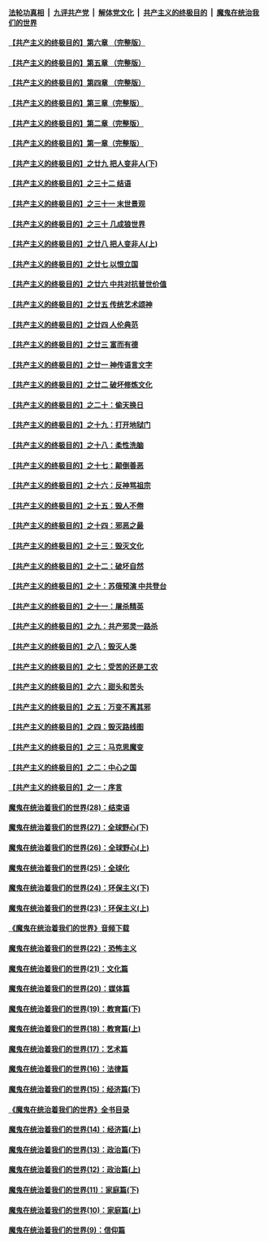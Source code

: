 ####  [法轮功真相](../../../../basic/blob/master/README.md?t=06061201) &nbsp;|&nbsp; [九评共产党](../../../../9ping.md/blob/master/README.md?t=06061201) &nbsp;|&nbsp; [解体党文化](../../../../jtdwh.md/blob/master/README.md?t=06061201)  &nbsp;|&nbsp; [共产主义的终极目的](../../../../gczydzjmd.md/blob/master/README.md?t=06061201) &nbsp;|&nbsp; [魔鬼在统治我们的世界](../../../../mgztzwmdsj.md/blob/master/README.md?t=06061201) 

#### [【共产主义的终极目的】第六章 （完整版）](../pages/nsc422/n11428913.md?t=06061201) 

#### [【共产主义的终极目的】第五章 （完整版）](../pages/nsc422/n11428912.md?t=06061201) 

#### [【共产主义的终极目的】第四章 （完整版）](../pages/nsc422/n11428907.md?t=06061201) 

#### [【共产主义的终极目的】第三章（完整版）](../pages/nsc422/n11428848.md?t=06061201) 

#### [【共产主义的终极目的】第二章（完整版）](../pages/nsc422/n11428831.md?t=06061201) 

#### [【共产主义的终极目的】第一章（完整版）](../pages/nsc422/n11417651.md?t=06061201) 

#### [【共产主义的终极目的】之廿九 把人变非人(下)](../pages/nsc422/n11344140.md?t=06061201) 

#### [【共产主义的终极目的】之三十二 结语](../pages/nsc422/n11360535.md?t=06061201) 

#### [【共产主义的终极目的】之三十一 末世景观](../pages/nsc422/n11351129.md?t=06061201) 

#### [【共产主义的终极目的】之三十 几成狼世界](../pages/nsc422/n11348280.md?t=06061201) 

#### [【共产主义的终极目的】之廿八 把人变非人(上)](../pages/nsc422/n11340492.md?t=06061201) 

#### [【共产主义的终极目的】之廿七 以恨立国](../pages/nsc422/n11336944.md?t=06061201) 

#### [【共产主义的终极目的】之廿六 中共对抗普世价值](../pages/nsc422/n11324785.md?t=06061201) 

#### [【共产主义的终极目的】之廿五 传统艺术颂神](../pages/nsc422/n11296396.md?t=06061201) 

#### [【共产主义的终极目的】之廿四 人伦典范](../pages/nsc422/n11296397.md?t=06061201) 

#### [【共产主义的终极目的】之廿三 富而有德](../pages/nsc422/n11283598.md?t=06061201) 

#### [【共产主义的终极目的】之廿一 神传语言文字](../pages/nsc422/n11263265.md?t=06061201) 

#### [【共产主义的终极目的】之廿二 破坏修炼文化](../pages/nsc422/n11245728.md?t=06061201) 

#### [【共产主义的终极目的】之二十：偷天换日](../pages/nsc422/n11238846.md?t=06061201) 

#### [【共产主义的终极目的】之十九：打开地狱门](../pages/nsc422/n11206376.md?t=06061201) 

#### [【共产主义的终极目的】之十八：柔性洗脑](../pages/nsc422/n11199994.md?t=06061201) 

#### [【共产主义的终极目的】之十七：颠倒善恶](../pages/nsc422/n11179782.md?t=06061201) 

#### [【共产主义的终极目的】之十六：反神骂祖宗](../pages/nsc422/n11166798.md?t=06061201) 

#### [【共产主义的终极目的】之十五：毁人不倦](../pages/nsc422/n11166792.md?t=06061201) 

#### [【共产主义的终极目的】之十四：邪恶之最](../pages/nsc422/n11150249.md?t=06061201) 

#### [【共产主义的终极目的】之十三：毁灭文化](../pages/nsc422/n11135227.md?t=06061201) 

#### [【共产主义的终极目的】之十二：破坏自然](../pages/nsc422/n11135214.md?t=06061201) 

#### [【共产主义的终极目的】之十：苏俄预演 中共登台](../pages/nsc422/n11118424.md?t=06061201) 

#### [【共产主义的终极目的】之十一：屠杀精英](../pages/nsc422/n11118442.md?t=06061201) 

#### [【共产主义的终极目的】之九：共产邪灵一路杀](../pages/nsc422/n11114139.md?t=06061201) 

#### [【共产主义的终极目的】之八：毁灭人类](../pages/nsc422/n11108503.md?t=06061201) 

#### [【共产主义的终极目的】之七：受苦的还是工农](../pages/nsc422/n11101809.md?t=06061201) 

#### [【共产主义的终极目的】之六：甜头和苦头](../pages/nsc422/n11096971.md?t=06061201) 

#### [【共产主义的终极目的】之五：万变不离其邪](../pages/nsc422/n11091285.md?t=06061201) 

#### [【共产主义的终极目的】之四：毁灭路线图](../pages/nsc422/n11086284.md?t=06061201) 

#### [【共产主义的终极目的】之三：马克思魔变](../pages/nsc422/n11061941.md?t=06061201) 

#### [【共产主义的终极目的】之二：中心之国](../pages/nsc422/n11047728.md?t=06061201) 

#### [【共产主义的终极目的】之一：序言](../pages/nsc422/n11086077.md?t=06061201) 

#### [魔鬼在统治着我们的世界(28)：结束语](../pages/nsc422/n10936246.md?t=06061201) 

#### [魔鬼在统治着我们的世界(27)：全球野心(下)](../pages/nsc422/n10928319.md?t=06061201) 

#### [魔鬼在统治着我们的世界(26)：全球野心(上)](../pages/nsc422/n10900318.md?t=06061201) 

#### [魔鬼在统治着我们的世界(25)：全球化](../pages/nsc422/n10788205.md?t=06061201) 

#### [魔鬼在统治着我们的世界(24)：环保主义(下)](../pages/nsc422/n10695307.md?t=06061201) 

#### [魔鬼在统治着我们的世界(23)：环保主义(上)](../pages/nsc422/n10688613.md?t=06061201) 

#### [《魔鬼在统治着我们的世界》音频下载](../pages/nsc422/n10635553.md?t=06061201) 

#### [魔鬼在统治着我们的世界(22)：恐怖主义](../pages/nsc422/n10614727.md?t=06061201) 

#### [魔鬼在统治着我们的世界(21)：文化篇](../pages/nsc422/n10597706.md?t=06061201) 

#### [魔鬼在统治着我们的世界(20)：媒体篇](../pages/nsc422/n10586579.md?t=06061201) 

#### [魔鬼在统治着我们的世界(19)：教育篇(下)](../pages/nsc422/n10564808.md?t=06061201) 

#### [魔鬼在统治着我们的世界(18)：教育篇(上)](../pages/nsc422/n10526970.md?t=06061201) 

#### [魔鬼在统治着我们的世界(17)：艺术篇](../pages/nsc422/n10499093.md?t=06061201) 

#### [魔鬼在统治着我们的世界(16)：法律篇](../pages/nsc422/n10485969.md?t=06061201) 

#### [魔鬼在统治着我们的世界(15)：经济篇(下)](../pages/nsc422/n10469975.md?t=06061201) 

#### [《魔鬼在统治着我们的世界》全书目录](../pages/nsc422/n10464261.md?t=06061201) 

#### [魔鬼在统治着我们的世界(14)：经济篇(上)](../pages/nsc422/n10457370.md?t=06061201) 

#### [魔鬼在统治着我们的世界(13)：政治篇(下)](../pages/nsc422/n10448270.md?t=06061201) 

#### [魔鬼在统治着我们的世界(12)：政治篇(上)](../pages/nsc422/n10444576.md?t=06061201) 

#### [魔鬼在统治着我们的世界(11)：家庭篇(下)](../pages/nsc422/n10440961.md?t=06061201) 

#### [魔鬼在统治着我们的世界(10)：家庭篇(上)](../pages/nsc422/n10435448.md?t=06061201) 

#### [魔鬼在统治着我们的世界(9)：信仰篇](../pages/nsc422/n10432159.md?t=06061201) 

